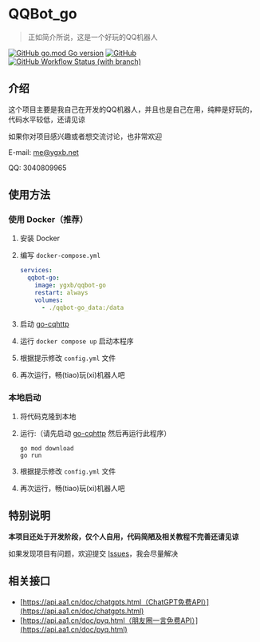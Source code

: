 # QQBot_go

> 正如简介所说，这是一个好玩的QQ机器人

[![GitHub go.mod Go version](https://img.shields.io/github/go-mod/go-version/YGXB-net/QQBot_go)](./go.mod) [![GitHub](https://img.shields.io/github/license/YGXB-net/QQBot_go)](./LICENSE) [![GitHub Workflow Status (with branch)](https://img.shields.io/github/actions/workflow/status/YGXB-net/QQBot_go/build_docker_image.yml?branch=dev)](https://github.com/YGXB-net/QQBot_go/actions)

## 介绍

这个项目主要是我自己在开发的QQ机器人，并且也是自己在用，纯粹是好玩的，代码水平较低，还请见谅

如果你对项目感兴趣或者想交流讨论，也非常欢迎

E-mail: [me@ygxb.net](mailto:me@ygxb.net)

QQ: 3040809965

## 使用方法

### 使用 Docker（推荐）

1. 安装 Docker

2. 编写 `docker-compose.yml`

   ```yaml
   services:
     qqbot-go:
       image: ygxb/qqbot-go
       restart: always
       volumes:
         - ./qqbot-go_data:/data
   ```

3. 启动 [go-cqhttp](https://github.com/Mrs4s/go-cqhttp)

4. 运行 `docker compose up` 启动本程序

5. 根据提示修改 `config.yml` 文件

6. 再次运行，畅(tiao)玩(xi)机器人吧

### 本地启动

1. 将代码克隆到本地

2. 运行:（请先启动 [go-cqhttp](https://github.com/Mrs4s/go-cqhttp) 然后再运行此程序）

   ```shell
   go mod download
   go run
   ```

3. 根据提示修改 `config.yml` 文件

4. 再次运行，畅(tiao)玩(xi)机器人吧

## 特别说明

**本项目还处于开发阶段，仅个人自用，代码简陋及相关教程不完善还请见谅**

如果发现项目有问题，欢迎提交 [Issues](https://github.com/ygxbnet/QQBot_go/issues)，我会尽量解决

## 相关接口

- [https://api.aa1.cn/doc/chatgpts.html（ChatGPT免费API）](https://api.aa1.cn/doc/chatgpts.html)
- [https://api.aa1.cn/doc/pyq.html（朋友圈一言免费API）](https://api.aa1.cn/doc/pyq.html)